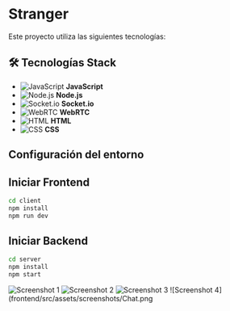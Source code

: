# Stranger

Este proyecto utiliza las siguientes tecnologías:

## 🛠️ Tecnologías Stack
- ![JavaScript](https://img.shields.io/badge/JavaScript-323330?style=flat&logo=javascript&logoColor=F7DF1E) **JavaScript**
- ![Node.js](https://img.shields.io/badge/Node.js-43853D?style=flat&logo=node.js&logoColor=white) **Node.js**
- ![Socket.io](https://img.shields.io/badge/Socket.io-010101?style=flat&logo=socket.io&logoColor=white) **Socket.io**
- ![WebRTC](https://img.shields.io/badge/WebRTC-333333?style=flat&logo=webrtc&logoColor=white) **WebRTC**
- ![HTML](https://img.shields.io/badge/HTML-E34F26?style=flat&logo=html5&logoColor=white) **HTML**
- ![CSS](https://img.shields.io/badge/CSS-1572B6?style=flat&logo=css3&logoColor=white) **CSS**

## Configuración del entorno


## Iniciar Frontend

```bash
cd client
npm install
npm run dev
```

## Iniciar Backend

```bash
cd server
npm install
npm start
```



![Screenshot 1](frontend/src/assets/screenshots/Login.png)
![Screenshot 2](frontend/src/assets/screenshots/SignUp.png)
![Screenshot 3](frontend/src/assets/screenshots/Chat-sk.png)
![Screenshot 4](frontend/src/assets/screenshots/Chat.png